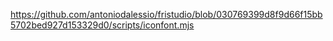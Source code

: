 https://github.com/antoniodalessio/fristudio/blob/030769399d8f9d66f15bb5702bed927d153329d0/scripts/iconfont.mjs
